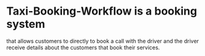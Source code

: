 # Taxi-Booking-Workflow is a booking system 
that allows customers to directly to book a call
with the driver and the driver receive details about 
the customers that book their services.
